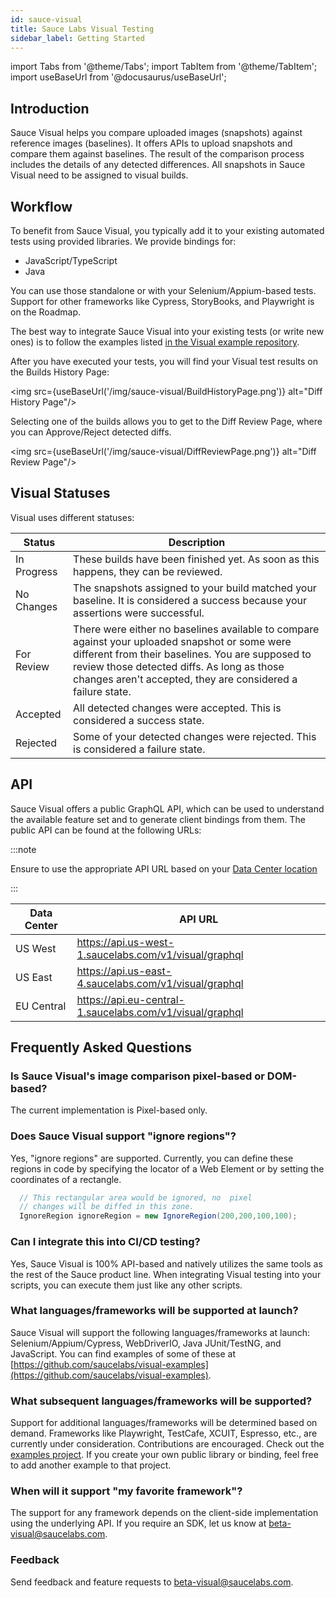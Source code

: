 ```yaml
---
id: sauce-visual
title: Sauce Labs Visual Testing
sidebar_label: Getting Started
---
```


import Tabs from '@theme/Tabs';
import TabItem from '@theme/TabItem';
import useBaseUrl from '@docusaurus/useBaseUrl';

## Introduction

Sauce Visual helps you compare uploaded images (snapshots) against reference images (baselines). It offers APIs to upload snapshots and compare them against baselines. The result of the comparison process includes the details of any detected differences. All snapshots in Sauce Visual need to be assigned to visual builds.

## Workflow

To benefit from Sauce Visual, you typically add it to your existing automated tests using provided libraries. We provide bindings for:

- JavaScript/TypeScript
- Java

You can use those standalone or with your Selenium/Appium-based tests. Support for other frameworks like Cypress, StoryBooks, and Playwright is on the Roadmap.

The best way to integrate Sauce Visual into your existing tests (or write new ones) is to follow the examples listed [in the Visual example repository](https://github.com/saucelabs/visual-examples).

After you have executed your tests, you will find your Visual test results on the Builds History Page:

<img src={useBaseUrl('/img/sauce-visual/BuildHistoryPage.png')} alt="Diff History Page"/>

Selecting one of the builds allows you to get to the Diff Review Page, where you can Approve/Reject detected diffs.

<img src={useBaseUrl('/img/sauce-visual/DiffReviewPage.png')} alt="Diff Review Page"/>

## Visual Statuses

Visual uses different statuses:

| Status      | Description                                                                                                                                                                                                                                                     |
| ----------- | --------------------------------------------------------------------------------------------------------------------------------------------------------------------------------------------------------------------------------------------------------------- |
| In Progress | These builds have been finished yet. As soon as this happens, they can be reviewed.                                                                                                                                                                             |
| No Changes  | The snapshots assigned to your build matched your baseline. It is considered a success because your assertions were successful.                                                                                                                                 |
| For Review  | There were either no baselines available to compare against your uploaded snapshot or some were different from their baselines. You are supposed to review those detected diffs. As long as those changes aren't accepted, they are considered a failure state. |
| Accepted    | All detected changes were accepted. This is considered a success state.                                                                                                                                                                                         |
| Rejected    | Some of your detected changes were rejected. This is considered a failure state.                                                                                                                                                                                |

## API

Sauce Visual offers a public GraphQL API, which can be used to understand the available feature set and to generate client bindings from them. The public API can be found at the following URLs:

:::note

Ensure to use the appropriate API URL based on your [Data Center location](/basics/data-center-endpoints/)

:::

| Data Center | API URL                                                  |
| ----------- | -------------------------------------------------------- |
| US West     | https://api.us-west-1.saucelabs.com/v1/visual/graphql    |
| US East     | https://api.us-east-4.saucelabs.com/v1/visual/graphql    |
| EU Central  | https://api.eu-central-1.saucelabs.com/v1/visual/graphql |

## Frequently Asked Questions

### **Is Sauce Visual's image comparison pixel-based or DOM-based?**

The current implementation is Pixel-based only.

### **Does Sauce Visual support "ignore regions"?**

Yes, "ignore regions" are supported. Currently, you can define these regions in code by specifying the locator of a Web Element or by setting the coordinates of a rectangle.

```java
  // This rectangular area would be ignored, no  pixel
  // changes will be diffed in this zone.
  IgnoreRegion ignoreRegion = new IgnoreRegion(200,200,100,100);
```

### **Can I integrate this into CI/CD testing?**

Yes, Sauce Visual is 100% API-based and natively utilizes the same tools as the rest of the Sauce product line. When integrating Visual testing into your scripts, you can execute them just like any other scripts.

### **What languages/frameworks will be supported at launch?**

Sauce Visual will support the following languages/frameworks at launch: Selenium/Appium/Cypress, WebDriverIO, Java JUnit/TestNG, and JavaScript. You can find examples of some of these at [https://github.com/saucelabs/visual-examples](https://github.com/saucelabs/visual-examples).

### **What subsequent languages/frameworks will be supported?**

Support for additional languages/frameworks will be determined based on demand. Frameworks like Playwright, TestCafe, XCUIT, Espresso, etc., are currently under consideration. Contributions are encouraged. Check out the [examples project](https://github.com/saucelabs/visual-examples). If you create your own public library or binding, feel free to add another example to that project.

### **When will it support "my favorite framework"?**

The support for any framework depends on the client-side implementation using the underlying API. If you require an SDK, let us know at <beta-visual@saucelabs.com>.

### **Feedback**

Send feedback and feature requests to <beta-visual@saucelabs.com>.

